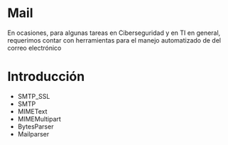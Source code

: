 # Mail
En ocasiones, para algunas tareas en Ciberseguridad y en TI en general, requerimos contar con herramientas para el manejo automatizado de del correo electrónico

# Introducción
- SMTP_SSL
- SMTP
- MIMEText
- MIMEMultipart
- BytesParser
- Mailparser

